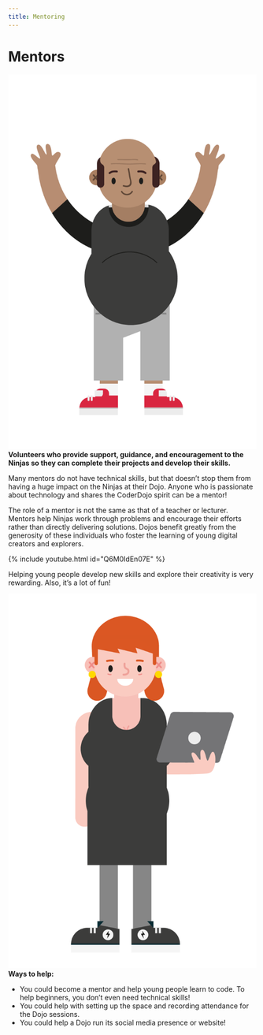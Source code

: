 ```yaml
---
title: Mentoring
---
```


# Mentors
![mentor](/img/CD-Character-Male-4-1.png#right)
**Volunteers who provide support, guidance, and encouragement to the Ninjas so they can complete their projects and develop their skills.**

Many mentors do not have technical skills, but that doesn’t stop them from having a huge impact on the Ninjas at their Dojo. Anyone who is passionate about technology and shares the CoderDojo spirit can be a mentor!

The role of a mentor is not the same as that of a teacher or lecturer. Mentors help Ninjas work through problems and encourage their efforts rather than directly delivering solutions. Dojos benefit greatly from the generosity of these individuals who foster the learning of young digital creators and explorers.

{% include youtube.html id="Q6M0IdEn07E" %}

Helping young people develop new skills and explore their creativity is very rewarding. Also, it’s a lot of fun!

![mentor](/img/CD-Character-Female-4-1.png#left)
**Ways to help:**
* You could become a mentor and help young people learn to code. To help beginners, you don’t even need technical skills!
* You could help with setting up the space and recording attendance for the Dojo sessions.
* You could help a Dojo run its social media presence or website!
